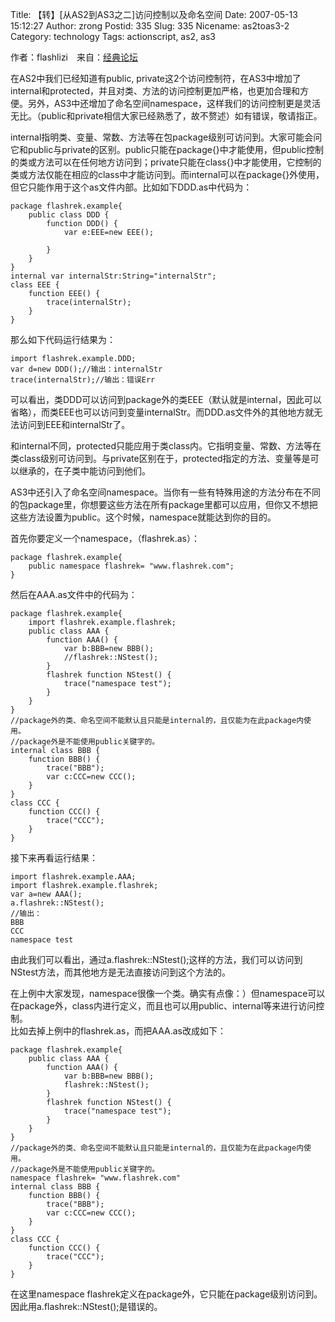Title: 【转】[从AS2到AS3之二]访问控制以及命名空间
Date: 2007-05-13 15:12:27
Author: zrong
Postid: 335
Slug: 335
Nicename: as2toas3-2
Category: technology
Tags: actionscript, as2, as3

作者：flashlizi　来自：[经典论坛](http://bbs.blueidea.com/thread-2740982-1-1.html)

在AS2中我们已经知道有public,
private这2个访问控制符，在AS3中增加了internal和protected，并且对类、方法的访问控制更加严格，也更加合理和方便。另外，AS3中还增加了命名空间namespace，这样我们的访问控制更是灵活无比。（public和private相信大家已经熟悉了，故不赘述）如有错误，敬请指正。

internal指明类、变量、常数、方法等在包package级别可访问到。大家可能会问它和public与private的区别。public只能在package{}中才能使用，但public控制的类或方法可以在任何地方访问到；private只能在class{}中才能使用，它控制的类或方法仅能在相应的class中才能访问到。而internal可以在package{}外使用，但它只能作用于这个as文件内部。比如如下DDD.as中代码为：<!--more-->

``` {lang="ActionScript"}
package flashrek.example{
    public class DDD {
        function DDD() {
            var e:EEE=new EEE();

        }
    }
}
internal var internalStr:String="internalStr";
class EEE {
    function EEE() {
        trace(internalStr);
    }
}
```

那么如下代码运行结果为：

``` {lang="ActionScript"}
import flashrek.example.DDD;
var d=new DDD();//输出：internalStr
trace(internalStr);//输出：错误Err
```

可以看出，类DDD可以访问到package外的类EEE（默认就是internal，因此可以省略），而类EEE也可以访问到变量internalStr。而DDD.as文件外的其他地方就无法访问到EEE和internalStr了。

和internal不同，protected只能应用于类class内。它指明变量、常数、方法等在类class级别可访问到。与private区别在于，protected指定的方法、变量等是可以继承的，在子类中能访问到他们。

AS3中还引入了命名空间namespace。当你有一些有特殊用途的方法分布在不同的包package里，你想要这些方法在所有package里都可以应用，但你又不想把这些方法设置为public。这个时候，namespace就能达到你的目的。

首先你要定义一个namespace，（flashrek.as）：

``` {lang="ActionScript"}
package flashrek.example{
    public namespace flashrek= "www.flashrek.com";
}
```

然后在AAA.as文件中的代码为：

``` {lang="ActionScript"}
package flashrek.example{
    import flashrek.example.flashrek;
    public class AAA {        
        function AAA() {
            var b:BBB=new BBB();
            //flashrek::NStest();
        }
        flashrek function NStest() {
            trace("namespace test");
        }
    }
}
//package外的类、命名空间不能默认且只能是internal的，且仅能为在此package内使用。
//package外是不能使用public关键字的。
internal class BBB {
    function BBB() {
        trace("BBB");
        var c:CCC=new CCC();
    }
}
class CCC {
    function CCC() {
        trace("CCC");
    }
}
```

接下来再看运行结果：

``` {lang="ActionScript"}
import flashrek.example.AAA;
import flashrek.example.flashrek;
var a=new AAA();
a.flashrek::NStest();
//输出：
BBB
CCC
namespace test
```

由此我们可以看出，通过a.flashrek::NStest();这样的方法，我们可以访问到NStest方法，而其他地方是无法直接访问到这个方法的。

在上例中大家发现，namespace很像一个类。确实有点像：）但namespace可以在package外，class内进行定义，而且也可以用public、internal等来进行访问控制。  
比如去掉上例中的flashrek.as，而把AAA.as改成如下：

``` {lang="ActionScript"}
package flashrek.example{    
    public class AAA {        
        function AAA() {
            var b:BBB=new BBB();
            flashrek::NStest();
        }
        flashrek function NStest() {
            trace("namespace test");
        }
    }
}
//package外的类、命名空间不能默认且只能是internal的，且仅能为在此package内使用。
//package外是不能使用public关键字的。
namespace flashrek= "www.flashrek.com"
internal class BBB {
    function BBB() {
        trace("BBB");
        var c:CCC=new CCC();
    }
}
class CCC {
    function CCC() {
        trace("CCC");
    }
}
```

在这里namespace
flashrek定义在package外，它只能在package级别访问到。因此用a.flashrek::NStest();是错误的。

